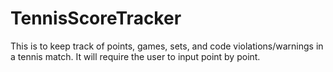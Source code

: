 # TennisScoreTracker
This is to keep track of points, games, sets, and code violations/warnings in a tennis match. It will require the user to input point by point.
